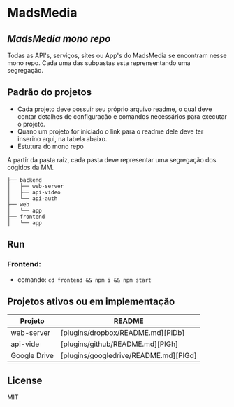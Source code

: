 # MadsMedia
## _MadsMedia mono repo_
Todas as API's, serviços, sites ou App's do MadsMedia se encontram nesse mono repo.
Cada uma das subpastas esta reprensentando uma segregação.

## Padrão do projetos
- Cada projeto deve possuir seu próprio arquivo readme, o qual deve contar detalhes de configuração
e comandos necessários para executar o projeto.
- Quano um projeto for iniciado o link para o readme dele deve ter inserino aqui, na tabela abaixo.
- Estutura do mono repo

A partir da pasta raiz, cada pasta deve representar uma segregação dos cógidos da MM.
```
├── backend
│   ├── web-server
│   ├── api-video
│   └── api-auth
├── web
│   └── app
├── frontend 
│   └── app

```

## Run

### Frontend:
- comando: `cd frontend && npm i && npm start`


## Projetos ativos ou em implementação
| Projeto | README |
| ------ | ------ |
| web-server | [plugins/dropbox/README.md][PlDb] |
| api-vide | [plugins/github/README.md][PlGh] |
| Google Drive | [plugins/googledrive/README.md][PlGd] |


## License

MIT